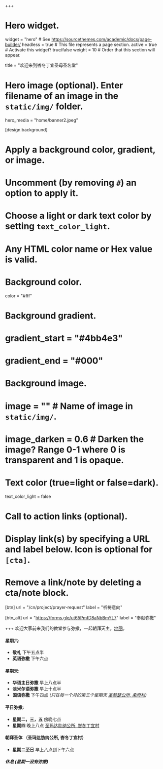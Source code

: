 +++
# Hero widget.
widget = "hero"  # See https://sourcethemes.com/academic/docs/page-builder/
headless = true  # This file represents a page section.
active = true  # Activate this widget? true/false
weight = 10  # Order that this section will appear.

title = "欢迎来到峇冬丁宜圣母圣名堂"

# Hero image (optional). Enter filename of an image in the `static/img/` folder.
hero_media = "home/banner2.jpeg"

[design.background]
  # Apply a background color, gradient, or image.
  #   Uncomment (by removing `#`) an option to apply it.
  #   Choose a light or dark text color by setting `text_color_light`.
  #   Any HTML color name or Hex value is valid.

  # Background color.
  color = "#fff"

  # Background gradient.
  # gradient_start = "#4bb4e3"
  # gradient_end = "#000"

  # Background image.
  # image = ""  # Name of image in `static/img/`.
  # image_darken = 0.6  # Darken the image? Range 0-1 where 0 is transparent and 1 is opaque.

  # Text color (true=light or false=dark).
  text_color_light = false

# Call to action links (optional).
#   Display link(s) by specifying a URL and label below. Icon is optional for `[cta]`.
#   Remove a link/note by deleting a cta/note block.
[btn]
  url = "/cn/project/prayer-request"
  label = "祈祷意向"

[btn_alt]
  url = "https://forms.gle/ut65PmfD8aNbBmYL7"
  label = "奉献弥撒"

+++
欢迎大家前来我们的教堂参与弥撒，一起朝拜天主。[地图](https://goo.gl/maps/KrdspqMCE5Ph75Qe7)。

#### 星期六:
- **敬礼** 下午五点半
- **英语弥撒** 下午六点
#### 星期天:
- **华语主日弥撒** 早上八点半
- **淡米尔语弥撒** 早上十点半
- **国语弥撒** 下午四点 *(只在每一个月的第三个星期天 [圣若瑟公所, 柔府村](https://goo.gl/maps/7MYpwFbJVaFvSCni7))*
#### 平日弥撒:
- **星期二，三，五** 傍晚七点
- **星期四** 晚上八点 [圣玛达肋纳公所, 峇冬丁宜村](https://goo.gl/maps/aXhaphtsp1jxXSkYA)
#### 朝拜圣体 （圣玛达肋纳公所, 峇冬丁宜村）
- **星期二至日** 早上八点到下午六点
##### 休息 *(星期一没有弥撒)*
